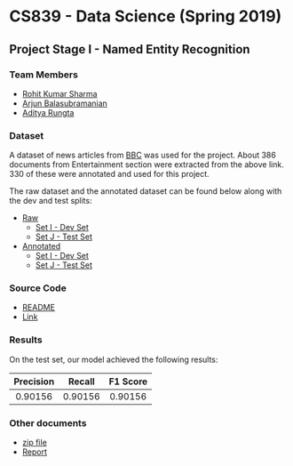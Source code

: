 # CS839 - Data Science (Spring 2019)
## Project Stage I - Named Entity Recognition

### Team Members
- [Rohit Kumar Sharma](mailto:rsharma@cs.wisc.edu)
- [Arjun Balasubramanian](mailto:balarjun@cs.wisc.edu)
- [Aditya Rungta](mailto:aditaker@cs.wisc.edu)

### Dataset
A dataset of news articles from [BBC](http://mlg.ucd.ie/datasets/bbc.html) was used for the project. About 386 documents from Entertainment section were extracted from the above link. 330 of these were annotated and used for this project.

The raw dataset and the annotated dataset can be found below along with the dev and test splits:
- [Raw](Part1-NER/raw-dataset/)
	- [Set I - Dev Set](Part1-NER/train_set)
	- [Set J - Test Set](Part1-NER/test_set)
- [Annotated](Part1-NER/dataset)
	- [Set I - Dev Set](Part1-NER/train_set_annotated)
	- [Set J - Test Set](Part1-NER/test_set_annotated)

### Source Code
- [README]()
- [Link]()

### Results
On the test set, our model achieved the following results:

| Precision | Recall | F1 Score |
| :---: | :---: | :---: |
| 0.90156 | 0.90156 | 0.90156 |


### Other documents
- [zip file]()
- [Report]()
